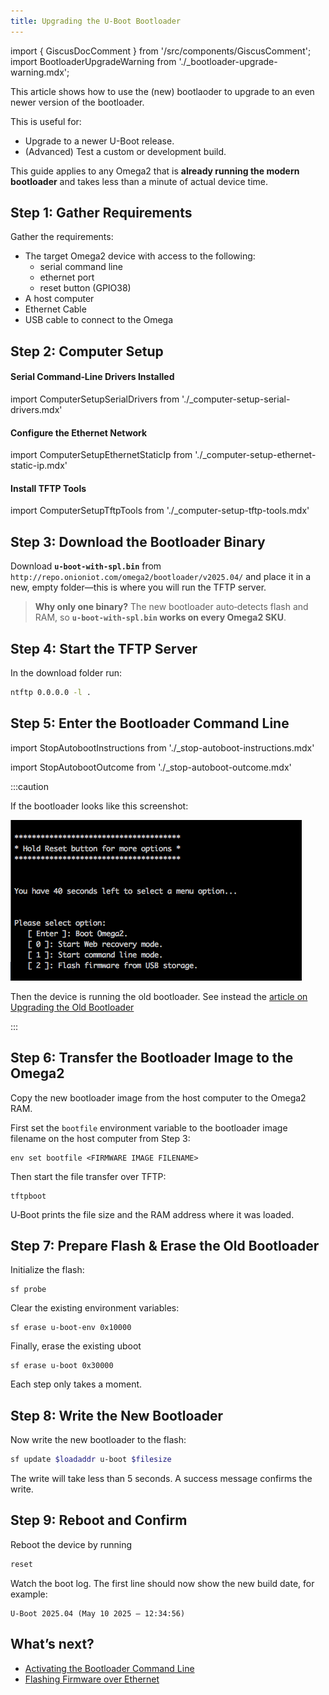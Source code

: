 ```yaml
---
title: Upgrading the U-Boot Bootloader
---
```

import { GiscusDocComment } from '/src/components/GiscusComment';
import BootloaderUpgradeWarning from './_bootloader-upgrade-warning.mdx';

This article shows how to use the (new) bootlaoder to upgrade to an even newer version of the bootloader.

This is useful for:
- Upgrade to a newer U-Boot release.
- (Advanced) Test a custom or development build.

This guide applies to any Omega2 that is **already running the modern bootloader** and takes less than a minute of actual device time.

<BootloaderUpgradeWarning/>


## Step 1: Gather Requirements

Gather the requirements:
- The target Omega2 device with access to the following:
    - serial command line
    - ethernet port
    - reset button (GPIO38)
- A host computer
- Ethernet Cable
- USB cable to connect to the Omega

## Step 2: Computer Setup

#### Serial Command‑Line Drivers Installed
import ComputerSetupSerialDrivers from './_computer-setup-serial-drivers.mdx'

<ComputerSetupSerialDrivers/>

#### Configure the Ethernet Network
import ComputerSetupEthernetStaticIp from './_computer-setup-ethernet-static-ip.mdx'

<ComputerSetupEthernetStaticIp/>

#### Install TFTP Tools
import ComputerSetupTftpTools from './_computer-setup-tftp-tools.mdx'

<ComputerSetupTftpTools/>

## Step 3: Download the Bootloader Binary

<!-- TODO: update this with real filename -->

Download **`u-boot-with-spl.bin`** from `http://repo.onioniot.com/omega2/bootloader/v2025.04/` and place it in a new, empty folder—this is where you will run the TFTP server.

> **Why only one binary?**  The new bootloader auto‑detects flash and RAM, so **`u-boot-with-spl.bin` works on every Omega2 SKU**.

## Step 4: Start the TFTP Server
In the download folder run:

```bash
ntftp 0.0.0.0 -l .
```

## Step 5: Enter the Bootloader Command Line

import StopAutobootInstructions from './_stop-autoboot-instructions.mdx'

<StopAutobootInstructions/>

import StopAutobootOutcome from './_stop-autoboot-outcome.mdx'

<StopAutobootOutcome/>

:::caution

If the bootloader looks like this screenshot: 

![previous omega2 bootloader boot menu](./assets/old-bootloader-menu.png)

Then the device is running the old bootloader. See instead the [article on Upgrading the Old Bootloader](/bootloader/upgrading-old-bootloader)

:::

## Step 6: Transfer the Bootloader Image to the Omega2

Copy the new bootloader image from the host computer to the Omega2 RAM.

First set the `bootfile` environment variable to the bootloader image filename on the host computer from Step 3:

```
env set bootfile <FIRMWARE IMAGE FILENAME>
```

Then start the file transfer over TFTP:

```
tftpboot
```

U‑Boot prints the file size and the RAM address where it was loaded.

## Step 7: Prepare Flash & Erase the Old Bootloader


<BootloaderUpgradeWarning/>

Initialize the flash:

```
sf probe
```

Clear the existing environment variables:
```
sf erase u-boot-env 0x10000 
```

Finally, erase the existing uboot
```
sf erase u-boot 0x30000
```

Each step only takes a moment.

## Step 8: Write the New Bootloader

Now write the new bootloader to the flash:

```bash
sf update $loadaddr u-boot $filesize
```

The write will take less than 5 seconds. A success message confirms the write.

## Step 9: Reboot and Confirm

Reboot the device by running 

```bash
reset
```
Watch the boot log. The first line should now show the new build date, for example:

```
U-Boot 2025.04 (May 10 2025 – 12:34:56)
```

## What’s next?
- [Activating the Bootloader Command Line](/bootloader/activating-bootloader-command-line)
- [Flashing Firmware over Ethernet](/bootloader/flashing-firmware-ethernet)

<GiscusDocComment />
